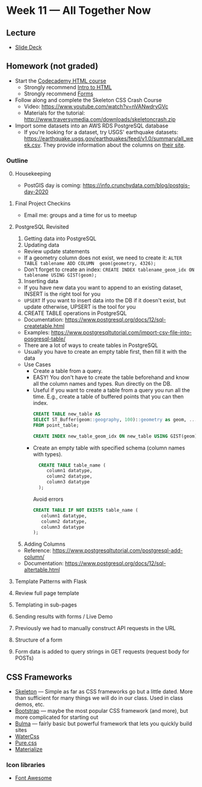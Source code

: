 # Week 11 — All Together Now

## Lecture

* [Slide Deck](https://docs.google.com/presentation/d/1GbWm4IdKlq6KC1H4LFPdAUh_dHb8eA2QOXmkTyluAQc/edit?usp=sharing)

## Homework (not graded)

* Start the [Codecademy HTML course](https://www.codecademy.com/learn/learn-html)
  * Strongly recommend [Intro to HTML](https://www.codecademy.com/courses/learn-html/lessons/intro-to-html/exercises/intro)
  * Strongly recommend [Forms](https://www.codecademy.com/courses/learn-html/lessons/html-forms/exercises/forms-intro)
* Follow along and complete the Skeleton CSS Crash Course
  * Video: <https://www.youtube.com/watch?v=nVANwdryGVc>
  * Materials for the tutorial: <http://www.traversymedia.com/downloads/skeletoncrash.zip>
* Import some datasets into an AWS RDS PostgreSQL database
  * If you're looking for a dataset, try USGS' earthquake datasets: <https://earthquake.usgs.gov/earthquakes/feed/v1.0/summary/all_week.csv>. They provide information about the columns on [their site](https://earthquake.usgs.gov/earthquakes/feed/v1.0/csv.php).


### Outline

0. Housekeeping
   * PostGIS day is coming: <https://info.crunchydata.com/blog/postgis-day-2020>
1. Final Project Checkins
   * Email me: groups and a time for us to meetup
2. PostgreSQL Revisited
   1. Getting data into PostgreSQL
   2. Updating data
     * Review update statements
    * If a geometry column does not exist, we need to create it: `ALTER TABLE tablename ADD COLUMN  geom(geometry, 4326);`
     * Don't forget to create an index: `CREATE INDEX tablename_geom_idx ON tablename USING GIST(geom);`
   3. Inserting data
     * If you have new data you want to append to an existing dataset, INSERT is the right tool for you
    * `UPSERT` If you want to insert data into the DB if it doesn't exist, but update otherwise, UPSERT is  the tool for you
   4. CREATE TABLE operations in PostgreSQL

     * Documentation: <https://www.postgresql.org/docs/12/sql-createtable.html>
     * Examples: <https://www.postgresqltutorial.com/import-csv-file-into-posgresql-table/>
     * There are a lot of ways to create tables in PostgreSQL
     * Usually you have to create an empty table first, then fill it with the data
     * Use Cases
       * Create a table from a query.
        * EASY! You don't have to create the table beforehand and know all the column names and types. Run  directly on the DB.
        * Useful if you want to create a table from a query you run all the time. E.g., create a table of  buffered points that you can then index.
           ```SQL
           CREATE TABLE new_table AS
           SELECT ST_Buffer(geom::geography, 100)::geometry as geom, ...
           FROM point_table;

           CREATE INDEX new_table_geom_idx ON new_table USING GIST(geom);
           ```
       * Create an empty table with specified schema (column names with types).
         ```SQL
           CREATE TABLE table_name (
              column1 datatype,
              column2 datatype,
              column3 datatype
           );
         ```
         Avoid errors
         ```SQL
         CREATE TABLE IF NOT EXISTS table_name (
            column1 datatype,
            column2 datatype,
            column3 datatype
         );
         ```
   5. Adding Columns
     * Reference: <https://www.postgresqltutorial.com/postgresql-add-column/>
     * Documentation: <https://www.postgresql.org/docs/12/sql-altertable.html>
3. Template Patterns with Flask

  1. Review full page template
  2. Templating in sub-pages

4. Sending results with forms / Live Demo

  0. Previously we had to manually construct API requests in the URL
  1. Structure of a form
  2. Form data is added to query strings in GET requests (request body for POSTs)

## CSS Frameworks

* [Skeleton](http://getskeleton.com) — Simple as far as CSS frameworks go but a little dated. More than sufficient for many things we will do in our class. Used in class demos, etc.
* [Bootstrap](https://getbootstrap.com/docs/4.5/getting-started/introduction/) — maybe the most popular CSS framework (and more), but more complicated for starting out
* [Bulma](https://bulma.io/) — fairly basic but powerful framework that lets you quickly build sites
* [WaterCss](https://watercss.netlify.app/)
* [Pure.css](https://purecss.io/)
* [Materialize](https://materializecss.com/)

### Icon libraries

* [Font Awesome](https://fontawesome.com/)
